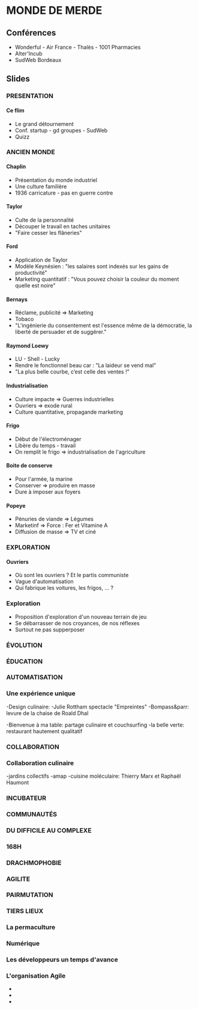 # MONDE DE MERDE

## Conférences

- Wonderful - Air France - Thalès - 1001 Pharmacies
- Alter'Incub
- SudWeb Bordeaux

## Slides

### PRESENTATION

#### Ce flim
- Le grand détournement
- Conf. startup - gd groupes - SudWeb
- Quizz 

### ANCIEN MONDE

#### Chaplin
- Présentation du monde industriel
- Une culture familière
- 1936 carricature - pas en guerre contre

#### Taylor
- Culte de la personnalité
- Découper le travail en taches unitaires
- "Faire cesser les flâneries"

#### Ford
- Application de Taylor
- Modèle Keynésien : "les salaires sont indexés sur les gains de productivité"
- Marketing quantitatif : "Vous pouvez choisir la couleur du moment quelle est noire"

#### Bernays
- Réclame, publicité => Marketing
- Tobaco
- "L'ingénierie du consentement est l'essence même de la démocratie, la liberté de persuader et de suggérer."

#### Raymond Loewy
- LU - Shell - Lucky
- Rendre le fonctionnel beau car : "La laideur se vend mal"
- "La plus belle courbe, c’est celle des ventes !"

#### Industrialisation
- Culture impacte => Guerres industrielles
- Ouvriers => exode rural
- Culture quantitative, propagande marketing

#### Frigo
- Début de l'électroménager
- Libère du temps - travail
- On remplit le frigo => industrialisation de l'agriculture

#### Boite de conserve
- Pour l'armée, la marine
- Conserver => produire en masse
- Dure à imposer aux foyers

#### Popeye
- Pénuries de viande => Légumes
- Marketinf => Force : Fer et Vitamine A
- Diffusion de masse => TV et ciné

### EXPLORATION

#### Ouvriers 
- Où sont les ouvriers ? Et le partis communiste
- Vague d'automatisation
- Qui fabrique les voitures, les frigos, ... ?

### Exploration
- Proposition d'exploration d'un nouveau terrain de jeu
- Se débarrasser de nos croyances, de nos réflexes
- Surtout ne pas supperposer

### ÉVOLUTION

### ÉDUCATION

### AUTOMATISATION

### Une expérience unique
-Design culinaire: -Julie Rottham spectacle "Empreintes"
										-Bompass&parr: levure de la chaise de Roald Dhal

-Bienvenue à ma table: partage culinaire et couchsurfing
-la belle verte: restaurant hautement qualitatif

### COLLABORATION

### Collaboration culinaire
-jardins collectifs
-amap
-cuisine moléculaire: Thierry Marx et Raphaël Haumont

### INCUBATEUR

### COMMUNAUTÉS

### DU DIFFICILE AU COMPLEXE

### 168H

### DRACHMOPHOBIE

### AGILITE

### PAIRMUTATION

### TIERS LIEUX

### La permaculture

### Numérique

### Les développeurs un temps d'avance

### L'organisation Agile
-
-
-





